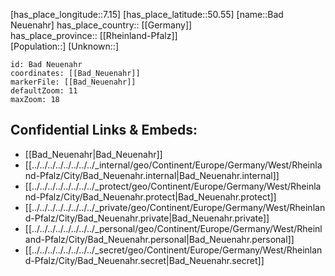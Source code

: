 ﻿---
location: [50.55,7.15] 
mapzoom: [7,12] 
mapmarker: city 
type: City
tags:
- geo/City


SpocWebEntityId: 28967
isDeleted: false
confidential: public

---
[has_place_longitude::7.15] 
[has_place_latitude::50.55] 
[name::Bad Neuenahr] 
has_place_country:: [[Germany]]  
has_place_province:: [[Rheinland-Pfalz]]  
[Population::] 
[Unknown::] 


```leaflet
id: Bad Neuenahr
coordinates: [[Bad_Neuenahr]] 
markerFile: [[Bad_Neuenahr]] 
defaultZoom: 11 
maxZoom: 18
```


## Confidential Links & Embeds: 
- [[Bad_Neuenahr|Bad_Neuenahr]]  
- [[../../../../../../../../_internal/geo/Continent/Europe/Germany/West/Rheinland-Pfalz/City/Bad_Neuenahr.internal|Bad_Neuenahr.internal]] 
- [[../../../../../../../../_protect/geo/Continent/Europe/Germany/West/Rheinland-Pfalz/City/Bad_Neuenahr.protect|Bad_Neuenahr.protect]] 
- [[../../../../../../../../_private/geo/Continent/Europe/Germany/West/Rheinland-Pfalz/City/Bad_Neuenahr.private|Bad_Neuenahr.private]] 
- [[../../../../../../../../_personal/geo/Continent/Europe/Germany/West/Rheinland-Pfalz/City/Bad_Neuenahr.personal|Bad_Neuenahr.personal]] 
- [[../../../../../../../../_secret/geo/Continent/Europe/Germany/West/Rheinland-Pfalz/City/Bad_Neuenahr.secret|Bad_Neuenahr.secret]] 
